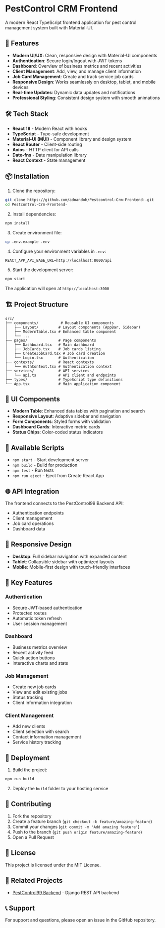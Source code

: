 # PestControl CRM Frontend

A modern React TypeScript frontend application for pest control management system built with Material-UI.

## 🚀 Features

- **Modern UI/UX**: Clean, responsive design with Material-UI components
- **Authentication**: Secure login/logout with JWT tokens
- **Dashboard**: Overview of business metrics and recent activities
- **Client Management**: Add, view, and manage client information
- **Job Card Management**: Create and track service job cards
- **Responsive Design**: Works seamlessly on desktop, tablet, and mobile devices
- **Real-time Updates**: Dynamic data updates and notifications
- **Professional Styling**: Consistent design system with smooth animations

## 🛠️ Tech Stack

- **React 18** - Modern React with hooks
- **TypeScript** - Type-safe development
- **Material-UI (MUI)** - Component library and design system
- **React Router** - Client-side routing
- **Axios** - HTTP client for API calls
- **Date-fns** - Date manipulation library
- **React Context** - State management

## 📦 Installation

1. Clone the repository:
```bash
git clone https://github.com/adnandoh/Pestcontrol-Crm-Frontend-.git
cd Pestcontrol-Crm-Frontend-
```

2. Install dependencies:
```bash
npm install
```

3. Create environment file:
```bash
cp .env.example .env
```

4. Configure your environment variables in `.env`:
```env
REACT_APP_API_BASE_URL=http://localhost:8000/api
```

5. Start the development server:
```bash
npm start
```

The application will open at `http://localhost:3000`

## 🏗️ Project Structure

```
src/
├── components/          # Reusable UI components
│   ├── Layout/         # Layout components (AppBar, Sidebar)
│   ├── ModernTable.tsx # Enhanced table component
│   └── ...
├── pages/              # Page components
│   ├── Dashboard.tsx   # Main dashboard
│   ├── JobCards.tsx    # Job cards listing
│   ├── CreateJobCard.tsx # Job card creation
│   └── Login.tsx       # Authentication
├── contexts/           # React contexts
│   └── AuthContext.tsx # Authentication context
├── services/           # API services
│   └── api.ts          # API client and endpoints
├── types/              # TypeScript type definitions
└── App.tsx             # Main application component
```

## 🎨 UI Components

- **Modern Table**: Enhanced data tables with pagination and search
- **Responsive Layout**: Adaptive sidebar and navigation
- **Form Components**: Styled forms with validation
- **Dashboard Cards**: Interactive metric cards
- **Status Chips**: Color-coded status indicators

## 🔧 Available Scripts

- `npm start` - Start development server
- `npm build` - Build for production
- `npm test` - Run tests
- `npm run eject` - Eject from Create React App

## 🌐 API Integration

The frontend connects to the PestControl99 Backend API:
- Authentication endpoints
- Client management
- Job card operations
- Dashboard data

## 📱 Responsive Design

- **Desktop**: Full sidebar navigation with expanded content
- **Tablet**: Collapsible sidebar with optimized layouts
- **Mobile**: Mobile-first design with touch-friendly interfaces

## 🎯 Key Features

### Authentication
- Secure JWT-based authentication
- Protected routes
- Automatic token refresh
- User session management

### Dashboard
- Business metrics overview
- Recent activity feed
- Quick action buttons
- Interactive charts and stats

### Job Management
- Create new job cards
- View and edit existing jobs
- Status tracking
- Client information integration

### Client Management
- Add new clients
- Client selection with search
- Contact information management
- Service history tracking

## 🚀 Deployment

1. Build the project:
```bash
npm run build
```

2. Deploy the `build` folder to your hosting service

## 🤝 Contributing

1. Fork the repository
2. Create a feature branch (`git checkout -b feature/amazing-feature`)
3. Commit your changes (`git commit -m 'Add amazing feature'`)
4. Push to the branch (`git push origin feature/amazing-feature`)
5. Open a Pull Request

## 📄 License

This project is licensed under the MIT License.

## 🔗 Related Projects

- [PestControl99 Backend](https://github.com/adnandoh/pestcontrol99-Backend-) - Django REST API backend

## 📞 Support

For support and questions, please open an issue in the GitHub repository.